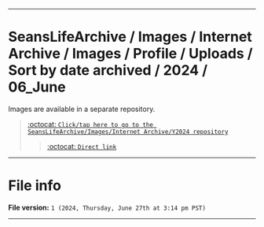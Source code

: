 
***

# SeansLifeArchive / Images / Internet Archive / Images / Profile / Uploads / Sort by date archived / 2024 / 06_June

Images are available in a separate repository.

> [:octocat: `Click/tap here to go to the SeansLifeArchive/Images/Internet Archive/Y2024 repository`](https://github.com/seanpm2001/SeansLifeArchive_Images_Internet-Archive_Y2024/)
> > [:octocat: `Direct link`](https://github.com/seanpm2001/SeansLifeArchive_Images_Internet-Archive_Y2024/tree/SeansLifeArchive_Images_Internet-Archive_Y2024_Main-dev/Internet-Archive/Images/Profile/Uploads/Sort-by-date-archived/2024/06_June/)

***

# File info

**File version:** `1 (2024, Thursday, June 27th at 3:14 pm PST)`

***
